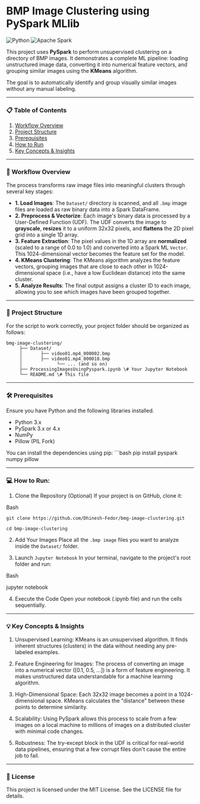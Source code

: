 # BMP Image Clustering using PySpark MLlib

![Python](https://img.shields.io/badge/Python-3.x-blue.svg) ![Apache
Spark](https://img.shields.io/badge/Apache%20Spark-3.x%2B-orange.svg)

This project uses **PySpark** to perform unsupervised clustering on a
directory of BMP images. It demonstrates a complete ML pipeline: loading
unstructured image data, converting it into numerical feature vectors,
and grouping similar images using the **KMeans** algorithm.

The goal is to automatically identify and group visually similar images
without any manual labeling.

------------------------------------------------------------------------

### 📋 Table of Contents

1.  [Workflow Overview](#-workflow-overview)
2.  [Project Structure](#-project-structure)
3.  [Prerequisites](#-prerequisites)
4.  [How to Run](#-how-to-run)
5.  [Key Concepts & Insights](#-key-concepts--insights)

------------------------------------------------------------------------

### 🚀 Workflow Overview

The process transforms raw image files into meaningful clusters through
several key stages:

-   **1. Load Images**: The `Dataset/` directory is scanned, and all
    `.bmp` image files are loaded as raw binary data into a Spark
    DataFrame.
-   **2. Preprocess & Vectorize**: Each image's binary data is processed
    by a User-Defined Function (UDF). The UDF converts the image to
    **grayscale**, **resizes** it to a uniform 32x32 pixels, and
    **flattens** the 2D pixel grid into a single 1D array.
-   **3. Feature Extraction**: The pixel values in the 1D array are
    **normalized** (scaled to a range of 0.0 to 1.0) and converted into
    a Spark ML `Vector`. This 1024-dimensional vector becomes the
    feature set for the model.
-   **4. KMeans Clustering**: The KMeans algorithm analyzes the feature
    vectors, grouping images that are close to each other in
    1024-dimensional space (i.e., have a low Euclidean distance) into
    the same cluster.
-   **5. Analyze Results**: The final output assigns a cluster ID to
    each image, allowing you to see which images have been grouped
    together.

------------------------------------------------------------------------

### 📁 Project Structure

For the script to work correctly, your project folder should be
organized as follows:

    bmg-image-clustering/                                                                                                                      
         ├── Dataset/  
         │       ├── video01.mp4_000002.bmp 
         │       ├── video01.mp4_000018.bmp 
         │             └── ... (and so on) 
         ├── ProcessingImagesUsingPyspark.ipynb \# Your Jupyter Notebook 
         └── README.md \# This file

------------------------------------------------------------------------

### 🛠 Prerequisites

Ensure you have Python and the following libraries installed.

-   Python 3.x
-   PySpark 3.x or 4.x
-   NumPy
-   Pillow (PIL Fork)

You can install the dependencies using pip: \`\`\`bash pip install
pyspark numpy pillow


------------------------------------------------------------------------

### 💻 How to Run:

1)  Clone the Repository (Optional) If your project is on GitHub, clone
    it:

Bash

`git clone https://github.com/Dhinesh-Fedor/bmg-image-clustering.git`
 
`cd bmp-image-clustering`

2)  Add Your Images Place all the `.bmp image` files you want to analyze
    inside the `Dataset/` folder.

3)  Launch `Jupyter Notebook` In your terminal, navigate to the project's
    root folder and run:

Bash

jupyter notebook

4)  Execute the Code Open your notebook (.ipynb file) and run the cells
    sequentially.


------------------------------------------------------------------------

### 💡 Key Concepts & Insights 

1) Unsupervised Learning: KMeans is an unsupervised algorithm. It
finds inherent structures (clusters) in the data without needing any
pre-labeled examples.

2) Feature Engineering for Images: The process of converting an image into
a numerical vector (\[0.1, 0.5, ...\]) is a form of feature engineering.
It makes unstructured data understandable for a machine learning
algorithm.

3) High-Dimensional Space: Each 32x32 image becomes a point in a
1024-dimensional space. KMeans calculates the "distance" between these
points to determine similarity.

4) Scalability: Using PySpark allows this process to scale from a few
images on a local machine to millions of images on a distributed cluster
with minimal code changes.

5) Robustness: The try-except block in the UDF is critical for real-world
data pipelines, ensuring that a few corrupt files don't cause the entire
job to fail.


------------------------------------------------------------------------

### 📜 License 
This project is licensed under the MIT License. See the
LICENSE file for details.
